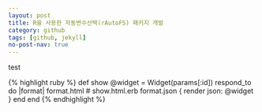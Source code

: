```yaml
---
layout: post
title: R을 사용한 자동변수선택(rAutoFS) 패키지 개발 
category: github 
tags: [github, jekyll]
no-post-nav: true
---
```


test

{% highlight ruby %}
def show
  @widget = Widget(params[:id])
  respond_to do |format|
    format.html # show.html.erb
    format.json { render json: @widget }
  end
end
{% endhighlight %}